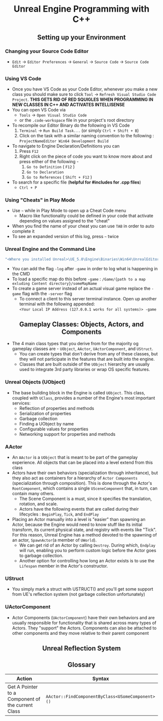 <h1 align="center"> Unreal Engine Programming with C++ </h1>

<h2 align="center"> Setting up your Environment </h2>

### Changing your Source Code Editor
- `Edit` &rarr; `Editor Preferences` &rarr; `General` &rarr; `Source Code` &rarr; `Source Code Editor`

### Using VS Code
- Once you have VS Code as your Code Editor, whenever you make a new class you should make sure to click `Tool` &rarr; `Refresh Visual Studio Code Project`. **THIS GETS RID OF RED SQUIGLES WHEN PROGRAMMING IN NEW CLASSES IN C++ AND ACTIVATES INTELLISENSE**
- You can open VS Code via
    * `Tools` &rarr; `Open Visual Studio Code`
    * or the `.code-workspace` file in your project's root directory
- To recompile our Editor Binary do the following in VS Code
    1.  `Terminal` &rarr; `Run Build Task...` (or simply `Ctrl + Shift + B`)
    2. Click on the task with a similar naming convention to the following : `ProjectNameEditor Win64 Development Build`
- To navigate to Engine Declaration/Definitions you can
    1. Press `F12`
    2. Right click on the piece of code you want to know more about and press either of the following -
        1. `Go to Definition` ( `F12` )
        2. `Go to Declaration`
        3. `Go to References` ( `Shift + F12` )
- To search for a specific file (**helpful for #includes for .cpp files**)
    * `Ctrl + P`

### Using "Cheats" in Play Mode
- Use `~` while in Play Mode to open up a Cheat Code menu
    * Macro like functionality could be defined in your code that activate depending on values assigned to the "cheat"
- When you find the name of your cheat you can use `TAB` in order to auto complete it
- To see an expanded version of this log, press `~` twice

### Unreal Engine and the Command Line
```cmd
"<Where you installed Unreal>\UE_5.0\Engine\Binaries\Win64\UnrealEditor.exe" "<Where you have a UE Project>\PuzzlePlatforms.uproject" -game
```
* You can add the flag `-log` after `-game` in order to log what is happening in the CMD
* To load a specific map do this before `-game` : `/Game/{path to a map exluding Content directory}/someMapName`
* To create a game server instead of an actual visual game replace the `-game` flag with the `-server` flag
    * To connect a client to this server terminal instance. Open up another terminal with the following appended:  
    `<Your Local IP Address (127.0.0.1 works for all systems)> -game`

<!--------------------------------------------------------------------------------------------------------------->
<h2 align="center"> Gameplay Classes: Objects, Actors, and Components </h1>

- The 4 main class types that you derive from for the majority og gameplay classes are - `UObject`, `AActor`, `UActorComponent`, and `UStruct`.
    * You can create types that don't derive from any of these classes, but they will not participate in the features that are built into the engine.
    * Classes that are built outside of the `UObject` hierarchy are usually used to integrate 3rd party libraries or wrap OS specific features.
### Unreal Objects (UObject)
- The base building block in the Engine is called `UObject`. This class, coupled with `UClass`, provides a number of the Engine's most important services:
    * Reflection of properties and methods
    * Serialization of properties
    * Garbage collection
    * Finding a UObject by name
    * Configurable values for properties
    * Networking support for properties and methods 
### AActor
- An `AActor` is a `UObject` that is meant to be part of the gameplay experience. All objects that can be placed into a level extend from this class
- Actors have their own behaviors (specialization through inheritance), but they also act as containers for a hierarchy of `Actor Components` (specialization through composition). This is done through the Actor's `RootComponent`, which contains a single `USceneComponent` that, in turn, can contain many others.
    * The Scene Component is a must, since it specifies the translation, rotation, and scale.
    * Actors have the following events that are called during their lifecycles : `BeginPlay`, `Tick`, and `EndPlay`
- Placing an Actor manually into a level is "easier" than spawning an Actor, because the Engine would need to know stuff like its initial transform, its current physical state, and registry with events like "Tick". For this reason, Unreal Engine has a method devoted to the spawning of an actor, `SpawnActor`(a member of `UWorld`).
    * We can get rid of an Actor by calling `Destroy`. During which, `Endplay` will run, enabling you to perform custom logic before the Actor goes to garbage collection.
    * Another option for controlling how long an Actor exists is to use the `Lifespan` member in the Actor's constructor.

### UStruct
- You simply mark a struct with USTRUCT() and you'll get some support from UE's reflection system (not garbage collection unfortunately)
### UActorComponent
- Actor Components (`UActorComponent`) have their own behaviors and are usually responsible for functionality that is shared across many types of Actors. They "support" the Actors. Components can also be attached to other components and they move relative to their parent component

<!---------------------------------------------------------------------------------------------------------------->
<h2 align="center"> Unreal Reflection System </h2>



<h2 align="center"> Glossary </h2>

| Action | Syntax |
| --- | --- |
| Get A Pointer to a Component of the current Class| `AActor::FindComponentByClass<USomeComponent>()`|
